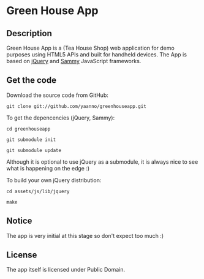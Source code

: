 # Green House App

## Description

Green House App is a (Tea House Shop) web application for demo purposes using HTML5 APIs and built for handheld devices. The App is based on [jQuery](http://jquery.com) and [Sammy](http://code.quirkey.com/sammy) JavaScript frameworks.

## Get the code

Download the source code from GitHub:

    git clone git://github.com/yaanno/greenhouseapp.git

To get the depencencies (jQuery, Sammy):

    cd greenhouseapp
    
    git submodule init
    
    git submodule update

Although it is optional to use jQuery as a submodule, it is always nice to see what is happening on the edge :)

To build your own jQuery distribution:
    
    cd assets/js/lib/jquery
    
    make

## Notice

The app is very initial at this stage so don't expect too much :)

## License

The app itself is licensed under Public Domain.